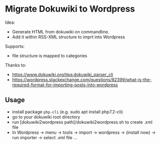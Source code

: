 Migrate Dokuwiki to Wordpress
=============================

Idea:

 * Generate HTML from dokuwiki on commandline.
 * Add it within RSS-XML structure to imprt into Wordpress

Supports:
 - file structure is mapped to categories

Thanks to:
 - https://www.dokuwiki.org/tips:dokuwiki_parser_cli
 - https://wordpress.stackexchange.com/questions/82399/what-is-the-required-format-for-importing-posts-into-wordpress

Usage
-----

 - install package `php-cli`
   (e.g. sudo apt install php7.2-cli)
 - go to your dokuwiki root directory
 - run [dokuwiki2wordpress path]/dokuwiki2wordpress.sh to create .xml file
 - In Wordpress -> menu -> tools -> import -> wordpress -> (install now) -> run importer -> select .xml file
...
